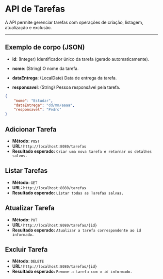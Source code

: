 # API de Tarefas

A API permite gerenciar tarefas com operações de criação, listagem, atualização e exclusão.

---

## Exemplo de corpo (JSON)
- **id**: (Integer) Identificador único da tarefa (gerado automaticamente).  

 - **nome**: (String) O nome da tarefa.

 - **dataEntrega**: (LocalDate) Data de entrega da tarefa.

 - **responsavel**: (String) Pessoa responsável pela tarefa.

```json
{
    "nome": "Estudar",
    "dataEntrega": "dd/mm/aaaa",
    "responsavel": "Pedro"
}
```

## Adicionar Tarefa

- **Método:** `POST` 
- **URL:** `http://localhost:8080/tarefas`
- **Resultado esperado:** `Criar uma nova tarefa e retornar os detalhes salvos.`

## Listar Tarefas

- **Método:** `GET` 
- **URL:** `http://localhost:8080/tarefas`
- **Resultado esperado:** `Listar todas as Tarefas salvas.`

## Atualizar Tarefa

- **Método:** `PUT` 
- **URL:** `http://localhost:8080/tarefas/{id}`
- **Resultado esperado:** `Atualizar a tarefa correspondente ao id informado.`

## Excluir Tarefa
- **Método:** `DELETE`
- **URL:** `http://localhost:8080/tarefas/{id}`
- **Resultado esperado:** `Remove a tarefa com o id informado.`
